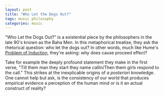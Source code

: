```yaml
---
layout: post
title: "Who Let the Dogs Out?"
tags: music philosophy
categories: music
---
```


"Who Let the Dogs Out?" is a existential piece by the philosophers in the late
90's known as the Baha Men. In this metaphorical treatise, they ask the
rhetorical question: who let the dogs out? In other words, much like Hume's
[Problem of Induction](https://en.wikipedia.org/wiki/Problem_of_Induction),
they're asking: why does cause proceed effect?

Take for example the deeply profound statement they make in the first verse,
"Till them man they start they name callin/Then them girls respond to the
call." This strikes at the inexplicable origins of *a posteriori* knowledge.
One cannot help but ask, is the consistency of our world that produces
empirical evidence a perception of the human mind or is it an actual construct
of reality?
